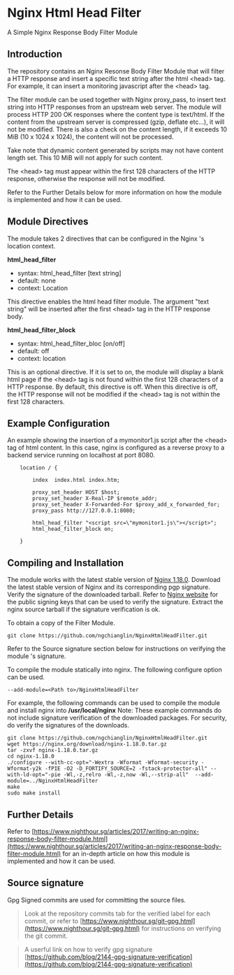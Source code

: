 # Nginx Html Head Filter 
A Simple Nginx Response Body Filter Module

## Introduction
The repository contains an Nginx Resonse Body Filter Module that will filter a HTTP response and insert a specific text string
after the html &lt;head&gt; tag. For example, it can insert a monitoring javascript after the &lt;head&gt; tag.

The filter module can be used together with Nginx proxy_pass, to insert text string into HTTP responses from an upstream web server. The module will process HTTP 200 OK responses where the content type is text/html. If the content from the upstream server is compressed (gzip, deflate etc...), it will not be modified. There is also a check on the content length, if it exceeds 10 MiB (10 x 1024 x 1024), the content will not be processed. 

Take note that dynamic content generated by scripts may not have content length set. This 10 MiB will not apply for such content.

The &lt;head&gt; tag must appear within the first 128 characters of the HTTP response, otherwise the response will not be modified. 


Refer to the Further Details below for more information on how the module is implemented and how it can be used.

## Module Directives
The module takes 2 directives that can be configured in the Nginx 's location context. 

**html_head_filter**  

* syntax: html_head_filter [text string]
* default: none
* context: Location

This directive enables the html head filter module. The argument "text string" will be inserted after the first &lt;head&gt; tag in the HTTP response body.  


**html_head_filter_block** 

* syntax: html_head_filter_bloc [on/off]
* default: off
* context: location

This is an optional directive. If it is set to on, the module will display a blank html page if the &lt;head&gt; tag is not found within the first 128 characters of a HTTP response. By default, this directive is off. 
When this directive is off, the HTTP response will not be modified if the &lt;head&gt; tag is not within the first 128 characters.

## Example Configuration

An example showing the insertion of a mymonitor1.js script after the &lt;head&gt; tag of html content. In this case, nginx is configured as a reverse proxy to a backend service running on localhost at port 8080. 

        location / {

            index  index.html index.htm;

            proxy_set_header HOST $host;
            proxy_set_header X-Real-IP $remote_addr;
            proxy_set_header X-Forwarded-For $proxy_add_x_forwarded_for;
            proxy_pass http://127.0.0.1:8080;

            html_head_filter "<script src=\"mymonitor1.js\"></script>";
            html_head_filter_block on;

        }

## Compiling and Installation
The module works with the latest stable version of [Nginx 1.18.0](https://nginx.org/download/). 
Download the latest stable version of Nginx and its corresponding pgp signature.  Verify the signature of the downloaded tarball. 
Refer to [Nginx website](https://nginx.org/en/pgp_keys.html) for the public signing keys that can be used to verify the signature. 
Extract the nginx source tarball if the signature verification is ok. 

To obtain a copy of the Filter Module. 

    git clone https://github.com/ngchianglin/NginxHtmlHeadFilter.git
    
Refer to the Source signature section below for instructions on verifying the module 's signature. 

To compile the module statically into nginx. The following configure option can be used.  

    --add-module=<Path to>/NginxHtmlHeadFilter 

For example, the following commands can be used to compile the module and install nginx into **/usr/local/nginx**
Note: These example commands do not include signature verification of the downloaded packages. 
For security, do verify the signatures of the downloads. 

    git clone https://github.com/ngchianglin/NginxHtmlHeadFilter.git
    wget https://nginx.org/download/nginx-1.18.0.tar.gz
    tar -zxvf nginx-1.18.0.tar.gz
    cd nginx-1.18.0
    ./configure --with-cc-opt="-Wextra -Wformat -Wformat-security -Wformat-y2k -fPIE -O2 -D_FORTIFY_SOURCE=2 -fstack-protector-all" --with-ld-opt="-pie -Wl,-z,relro -Wl,-z,now -Wl,--strip-all"  --add-module=../NginxHtmlHeadFilter
    make
    sudo make install


## Further Details

Refer to 
[https://www.nighthour.sg/articles/2017/writing-an-nginx-response-body-filter-module.html](https://www.nighthour.sg/articles/2017/writing-an-nginx-response-body-filter-module.html) for an in-depth article on how this module is implemented and how it can be used. 


## Source signature
Gpg Signed commits are used for committing the source files. 

> Look at the repository commits tab for the verified label for each commit, or refer to [https://www.nighthour.sg/git-gpg.html](https://www.nighthour.sg/git-gpg.html) for instructions on verifying the git commit. 

> A userful link on how to verify gpg signature [https://github.com/blog/2144-gpg-signature-verification](https://github.com/blog/2144-gpg-signature-verification)



